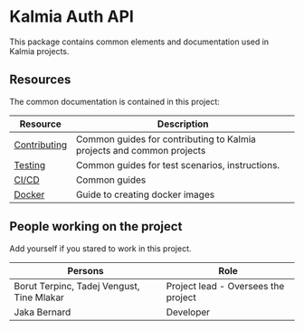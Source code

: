 # Kalmia Auth API
This package contains common elements and documentation used in Kalmia projects.


## Resources
The common documentation is contained in this project: 

| Resource                             | Description                                                           |
| ------------------------------------ | --------------------------------------------------------------------- |
| [Contributing](docs/CONTRIBUTING.md) | Common guides for contributing to Kalmia projects and common projects |
| [Testing](docs/TESTING.md)           | Common guides for test scenarios, instructions.                       |
| [CI/CD](docs/CI-CD.md)               | Common guides                                                         |
| [Docker](docs/DOCKER.md)             | Guide to creating docker images                                       |


## People working on the project

Add yourself if you stared to work in this project.

| Persons                                   | Role                                |
| ----------------------------------------- | ----------------------------------- |
| Borut Terpinc, Tadej Vengust, Tine Mlakar | Project lead - Oversees the project |
| Jaka Bernard                              | Developer                           |

